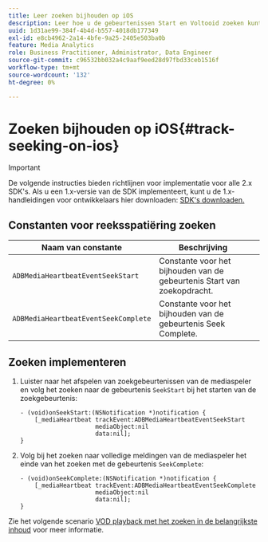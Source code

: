 ```yaml
---
title: Leer zoeken bijhouden op iOS
description: Leer hoe u de gebeurtenissen Start en Voltooid zoeken kunt bijhouden met de Media SDK op iOS.
uuid: 1d31ae99-384f-4b4d-b557-4018db177349
exl-id: e8cb4962-2a14-4bfe-9a25-2405e503ba0b
feature: Media Analytics
role: Business Practitioner, Administrator, Data Engineer
source-git-commit: c96532bb032a4c9aaf9eed28d97fbd33ceb1516f
workflow-type: tm+mt
source-wordcount: '132'
ht-degree: 0%

---
```


# Zoeken bijhouden op iOS{#track-seeking-on-ios}

>[!IMPORTANT]
>
>De volgende instructies bieden richtlijnen voor implementatie voor alle 2.x SDK&#39;s. Als u een 1.x-versie van de SDK implementeert, kunt u de 1.x-handleidingen voor ontwikkelaars hier downloaden: [SDK&#39;s downloaden.](/help/sdk-implement/download-sdks.md)

## Constanten voor reeksspatiëring zoeken

| Naam van constante | Beschrijving     |
|---|---|
| `ADBMediaHeartbeatEventSeekStart` | Constante voor het bijhouden van de gebeurtenis Start van zoekopdracht. |
| `ADBMediaHeartbeatEventSeekComplete` | Constante voor het bijhouden van de gebeurtenis Seek Complete. |

## Zoeken implementeren

1. Luister naar het afspelen van zoekgebeurtenissen van de mediaspeler en volg het zoeken naar de gebeurtenis `SeekStart` bij het starten van de zoekgebeurtenis:

   ```
   - (void)onSeekStart:(NSNotification *)notification { 
       [_mediaHeartbeat trackEvent:ADBMediaHeartbeatEventSeekStart  
                        mediaObject:nil  
                        data:nil]; 
   }
   ```

1. Volg bij het zoeken naar volledige meldingen van de mediaspeler het einde van het zoeken met de gebeurtenis `SeekComplete`:

   ```
   - (void)onSeekComplete:(NSNotification *)notification { 
       [_mediaHeartbeat trackEvent:ADBMediaHeartbeatEventSeekComplete  
                        mediaObject:nil  
                        data:nil]; 
   }
   ```

Zie het volgende scenario [VOD playback met het zoeken in de belangrijkste inhoud](/help/sdk-implement/tracking-scenarios/vod-seeking.md) voor meer informatie.
